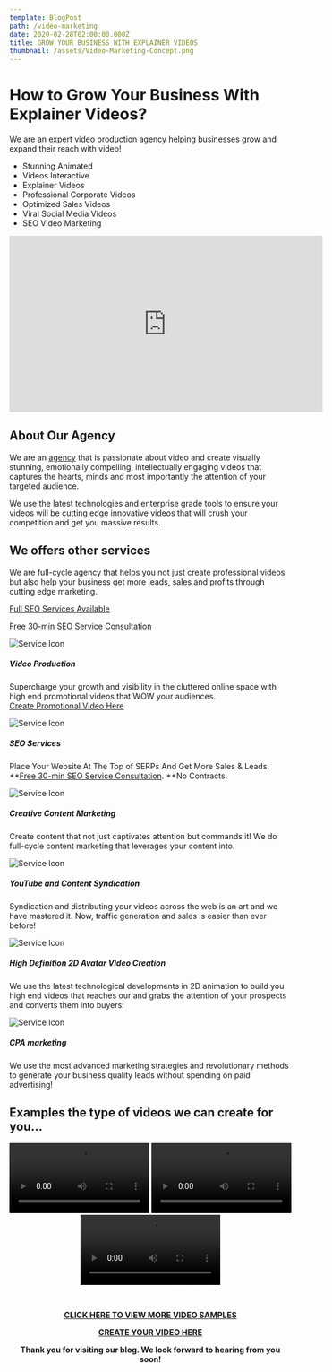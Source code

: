 ```yaml
---
template: BlogPost
path: /video-marketing
date: 2020-02-28T02:00:00.000Z
title: GROW YOUR BUSINESS WITH EXPLAINER VIDEOS
thumbnail: /assets/Video-Marketing-Concept.png
---
```

<h1>How to Grow Your Business With Explainer Videos?</h1>

We are an expert video production agency helping businesses grow and expand their reach with video!

* Stunning Animated
* Videos Interactive 
* Explainer Videos 
* Professional Corporate Videos
* Optimized Sales Videos
* Viral Social Media Videos
* SEO Video Marketing

<iframe width="560" height="315" src="https://videos.groovevideo.com/5eef186fabd9280019096463/groovevideo-954756fd44a5df830e12fad5e41c4714.mp4" frameborder="0" allow="accelerometer; encrypted-media; gyroscope; picture-in-picture" allowfullscreen></iframe>

**<h2>About Our Agency</h2>** 

We are an [agency](https://www.wisespero.com) that is passionate about video and create visually stunning, emotionally compelling, intellectually engaging videos that captures the hearts, minds and most importantly the attention of your targeted audience.

We use the latest technologies and enterprise grade tools to ensure your videos will be cutting edge innovative videos that will crush your competition and get you massive results.

<!--StartFragment-->

## We offers other services

We are full-cycle agency that helps you not just create professional videos but also help your business get more leads, sales and profits through cutting edge marketing.

[Full SEO Services Available ](https://www.wisespero.com/agency/#seo)

[](https://www.wisespero.com/agency/#seo)[Free 30-min SEO Service Consultation](https://calendly.com/wisespero/schedule-a-free-call)

<!--StartFragment-->

![Service Icon](https://www.wisespero.com/agency/images/service/1.png)

##### Video Production

Supercharge your growth and visibility in the cluttered online space with high end promotional videos that WOW your audiences.
<br><a href="https://www.wisespero.com/agency/#vid"> Create  Promotional Video Here </a> 

![Service Icon](https://www.wisespero.com/agency/images/service/2.png)

##### SEO Services

Place Your Website At The Top of SERPs And Get More Sales & Leads.
<br>**[Free 30-min SEO Service Consultation](https://calendly.com/wisespero/schedule-a-free-call). **No Contracts.

![Service Icon](https://www.wisespero.com/agency/images/service/3.png)

##### Creative Content Marketing

Create content that not just captivates attention but commands it! We do full-cycle content marketing that leverages your content into.

![Service Icon](https://www.wisespero.com/agency/images/service/4.png)

##### YouTube and Content Syndication

Syndication and distributing your videos across the web is an art and we have mastered it. Now, traffic generation and sales is easier than ever before!

![Service Icon](https://www.wisespero.com/agency/images/service/5.png)

##### High Definition 2D Avatar Video Creation

We use the latest technological developments in 2D animation to build you high end videos that reaches our and grabs the attention of your prospects and converts them into buyers!

![Service Icon](https://www.wisespero.com/agency/images/service/6.png)

##### CPA marketing

We use the most advanced marketing strategies and revolutionary methods to generate your business quality leads without spending on paid advertising!

<!--EndFragment--><!--StartFragment-->

## Examples the type of videos we can create for you...

<center>
<video controls width="250">
  <source src="https://www.wisespero.com/agency/demo1.mp4" type="video/mp4">

  <source src="movie.ogg" type="video/ogg">
  Your browser does not support the video tag.
</video>
<video controls width="250">
  <source src="https://www.wisespero.com/agency/demo2.mp4" type="video/mp4">

  <source src="movie.ogg" type="video/ogg">
  Your browser does not support the video tag.
</video>
<video controls width="250">
  <source src="https://videos.groovevideo.com/5eef186fabd9280019096463/groovevideo-7cb31901a0c4215b8118c083131b4d7f.mp4" type="video/mp4">

  <source src="movie.ogg" type="video/ogg">
  Your browser does not support the video tag.
</video>

\
[<center>**CLICK HERE TO VIEW MORE VIDEO SAMPLES**](https://bit.ly/My-Video-Works)

<a href="https://www.wisespero.com/agency/#vid"> <B>CREATE YOUR VIDEO HERE</B> </a> 

**Thank you for visiting our blog. We look forward to hearing from you soon!**

<!--EndFragment-->

